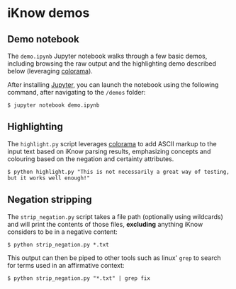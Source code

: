 # iKnow demos

## Demo notebook

The `demo.ipynb` Jupyter notebook walks through a few basic demos, including 
browsing the raw output and the highlighting demo described below (leveraging
[colorama](https://github.com/tartley/colorama)).

After installing [Jupyter](http://www.jupyter.org/), you can launch the notebook
using the following command, after navigating to the `/demos` folder:

```Shell
$ jupyter notebook demo.ipynb
```

## Highlighting

The `highlight.py` script leverages [colorama](https://github.com/tartley/colorama) 
to add ASCII markup to the input text based on iKnow parsing results, emphasizing 
concepts and colouring based on the negation and certainty attributes.

```Shell
$ python highlight.py "This is not necessarily a great way of testing, but it works well enough!"
```

## Negation stripping

The `strip_negation.py` script takes a file path (optionally using wildcards) and
will print the contents of those files, **excluding** anything iKnow considers to
be in a negative content:

```Shell
$ python strip_negation.py *.txt
```

This output can then be piped to other tools such as linux' `grep` to search for
terms used in an affirmative context:

```Shell
$ python strip_negation.py "*.txt" | grep fix
```